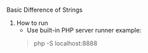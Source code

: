 Basic Difference of Strings

 1. How to run
	- Use built-in PHP server runner example:
    >  php -S localhost:8888
